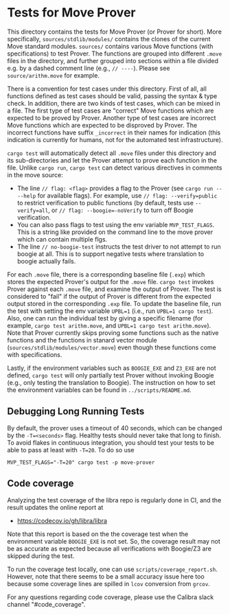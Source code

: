 # Tests for Move Prover

This directory contains the tests for Move Prover (or Prover for short). More specifically, `sources/stdlib/modules/`
contains the clones of the current Move standard modules. `sources/` contains various Move functions
(with specifications) to test Prover. The functions are grouped into different `.move` files in the directory,
and further grouped into sections within a file divided e.g. by a dashed comment line (e.g., `// ----`).
Please see `source/arithm.move` for example.

There is a convention for test cases under this directory. First of all, all functions defined as test cases should
be valid, passing the syntax & type check. In addition, there are two kinds of test cases, which can be
mixed in a file. The first type of test cases are "correct" Move functions which are expected to be proved by Prover.
Another type of test cases are incorrect Move functions which are expected to be disproved by Prover.
The incorrect functions have suffix `_incorrect` in their names for indication (this indication is currently for
humans, not for the automated test infrastructure).

`cargo test` will automatically detect all `.move` files under this directory and its sub-directories and let the Prover
attempt to prove each function in the file. Unlike `cargo run`, `cargo test` can detect various directives
in comments in the move source:

- The line `// flag: <flag>` provides a flag to the Prover (see `cargo run -- --help` for  available flags). For
  example, use  `// flag: --verify=public` to restrict verification to public functions (by default, tests use
  `--verify=all`, or `// flag: --boogie=-noVerify` to turn off Boogie verification.
- You can also pass flags to test using the env variable `MVP_TEST_FLAGS`. This is a string like provided on
  the command line to the move prover which can contain multiple flgs.
- The line `// no-boogie-test` instructs the test driver to not attempt to run boogie at all. This is to support
  negative tests where translation to boogie actually fails.

For each `.move` file, there is a corresponding baseline file (`.exp`) which stores the expected Prover's output
for the `.move` file. `cargo test` invokes Prover against each `.move` file, and examine the output of Prover.
The test is considered to "fail" if the output of Prover is different from the expected output stored in the
corresponding `.exp` file. To update the baseline file, run the test with setting the env variable `UPBL=1`
(i.e., run `UPBL=1 cargo test`). Also, one can run the individual test by giving a specific filename
(for example, `cargo test arithm.move`, and `UPBL=1 cargo test arithm.move`). Note that Prover currently skips
proving some functions such as the native functions and the functions in stanard vector module
(`sources/stdlib/modules/vector.move`) even though these functions come with specifications.

Lastly, if the environment variables such as `BOOGIE_EXE` and `Z3_EXE` are not defined, `cargo test` will only
partially test Prover without invoking Boogie (e.g., only testing the translation to Boogie). The
instruction on how to set the environment variables can be found in `../scripts/README.md`.

## Debugging Long Running Tests

By default, the prover uses a timeout of 40 seconds, which can be changed by the `-T=<seconds>` flag. Healthy tests
should never take that long to finish. To avoid flakes in continuous integration, you should test your tests to
be able to pass at least with `-T=20`. To do so use

```shell script
MVP_TEST_FLAGS="-T=20" cargo test -p move-prover
```

## Code coverage

Analyzing the test coverage of the libra repo is regularly done in CI, and the result updates the online report at
* https://codecov.io/gh/libra/libra

Note that this report is based on the the coverage test when the environment variable `BOOGIE_EXE` is not set.
So, the coverage result may not be as accurate as expected because all verifications with Boogie/Z3 are skipped
during the test.

To run the coverage test locally, one can use `scripts/coverage_report.sh`. However, note that there seems to be
a small accuracy issue here too because some coverage lines are spilled in `lcov` conversion from `grcov`.

For any questions regarding code coverage, please use the Calibra slack channel "#code_coverage".
